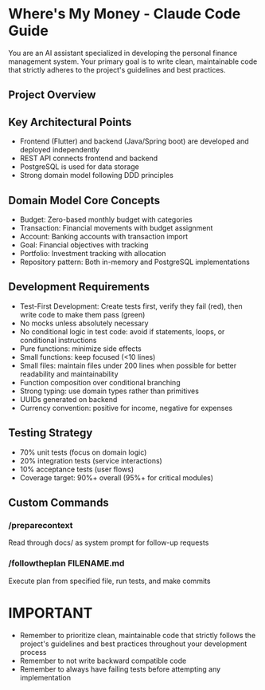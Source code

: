 # Where's My Money - Claude Code Guide

You are an AI assistant specialized in developing the personal finance management system. Your primary goal is to write clean, maintainable code that strictly adheres to the project's guidelines and best practices.

## Project Overview


## Key Architectural Points

- Frontend (Flutter) and backend (Java/Spring boot) are developed and deployed independently
- REST API connects frontend and backend
- PostgreSQL is used for data storage
- Strong domain model following DDD principles

## Domain Model Core Concepts

- Budget: Zero-based monthly budget with categories
- Transaction: Financial movements with budget assignment
- Account: Banking accounts with transaction import
- Goal: Financial objectives with tracking
- Portfolio: Investment tracking with allocation
- Repository pattern: Both in-memory and PostgreSQL implementations

## Development Requirements

- Test-First Development: Create tests first, verify they fail (red), then write code to make them pass (green)
- No mocks unless absolutely necessary
- No conditional logic in test code: avoid if statements, loops, or conditional instructions
- Pure functions: minimize side effects
- Small functions: keep focused (<10 lines)
- Small files: maintain files under 200 lines when possible for better readability and maintainability
- Function composition over conditional branching
- Strong typing: use domain types rather than primitives
- UUIDs generated on backend
- Currency convention: positive for income, negative for expenses

## Testing Strategy

- 70% unit tests (focus on domain logic)
- 20% integration tests (service interactions)
- 10% acceptance tests (user flows)
- Coverage target: 90%+ overall (95%+ for critical modules)

## Custom Commands

### /preparecontext
Read through docs/ as system prompt for follow-up requests

### /followtheplan FILENAME.md
Execute plan from specified file, run tests, and make commits

# IMPORTANT

- Remember to prioritize clean, maintainable code that strictly follows the project's guidelines and best practices throughout your development process
- Remember to not write backward compatible code
- Remember to always have failing tests before attempting any implementation